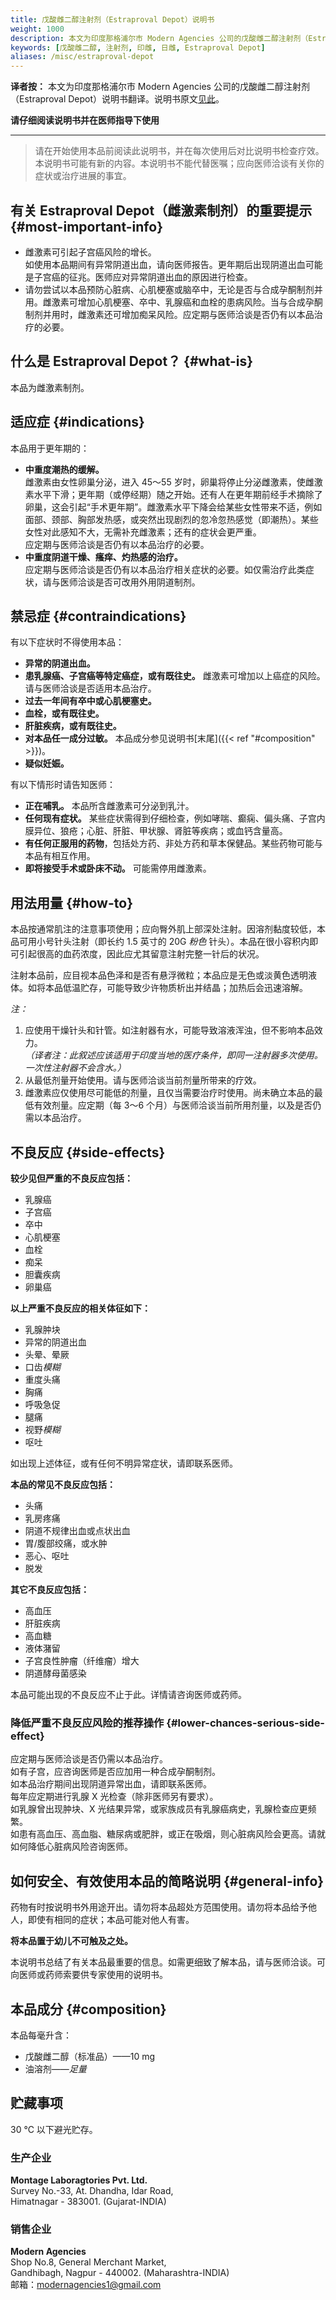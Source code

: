 ```yaml
---
title: 戊酸雌二醇注射剂（Estraproval Depot）说明书
weight: 1000
description: 本文为印度那格浦尔市 Modern Agencies 公司的戊酸雌二醇注射剂（Estraproval Depot，10 mg）说明书翻译。
keywords: [戊酸雌二醇, 注射剂, 印雌, 日雌, Estraproval Depot]
aliases: /misc/estraproval-depot
---
```


<section class="box">

**译者按：** 本文为印度那格浦尔市 Modern Agencies 公司的戊酸雌二醇注射剂（Estraproval Depot）说明书翻译。说明书原文[见此](estraproval-depot.jpeg)。

**请仔细阅读说明书并在医师指导下使用**

</section>

--------

> 请在开始使用本品前阅读此说明书，并在每次使用后对比说明书检查疗效。本说明书可能有新的内容。本说明书不能代替医嘱；应向医师洽谈有关你的症状或治疗进展的事宜。

## 有关 Estraproval Depot（雌激素制剂）的重要提示 {#most-important-info}

- 雌激素可引起子宫癌风险的增长。\
  如使用本品期间有异常阴道出血，请向医师报告。更年期后出现阴道出血可能是子宫癌的征兆。医师应对异常阴道出血的原因进行检查。
- 请勿尝试以本品预防心脏病、心肌梗塞或脑卒中，无论是否与合成孕酮制剂并用。雌激素可增加心肌梗塞、卒中、乳腺癌和血栓的患病风险。当与合成孕酮制剂并用时，雌激素还可增加痴呆风险。应定期与医师洽谈是否仍有以本品治疗的必要。

## 什么是 Estraproval Depot？ {#what-is}

本品为雌激素制剂。

## 适应症 {#indications}

本品用于更年期的：

- **中重度潮热的缓解。**\
  雌激素由女性卵巢分泌，进入 45～55 岁时，卵巢将停止分泌雌激素，使雌激素水平下滑；更年期（或停经期）随之开始。还有人在更年期前经手术摘除了卵巢，这会引起“手术更年期”。雌激素水平下降会给某些女性带来不适，例如面部、颈部、胸部发热感，或突然出现剧烈的忽冷忽热感觉（即潮热）。某些女性对此感知不大，无需补充雌激素；还有的症状会更严重。\
  应定期与医师洽谈是否仍有以本品治疗的必要。
- **中重度阴道干燥、瘙痒、灼热感的治疗。**\
  应定期与医师洽谈是否仍有以本品治疗相关症状的必要。如仅需治疗此类症状，请与医师洽谈是否可改用外用阴道制剂。

## 禁忌症 {#contraindications}

有以下症状时不得使用本品：

- **异常的阴道出血。**
- **患乳腺癌、子宫癌等特定癌症，或有既往史。** 雌激素可增加以上癌症的风险。请与医师洽谈是否适用本品治疗。
- **过去一年间有卒中或心肌梗塞史。**
- **血栓，或有既往史。**
- **肝脏疾病，或有既往史。**
- **对本品任一成分过敏。** 本品成分参见说明书[末尾]({{< ref "#composition" >}})。
- **疑似妊娠。**

有以下情形时请告知医师：

- **正在哺乳。** 本品所含雌激素可分泌到乳汁。
- **任何现有症状。** 某些症状需得到仔细检查，例如哮喘、癫痫、偏头痛、子宫内膜异位、狼疮；心脏、肝脏、甲状腺、肾脏等疾病；或血钙含量高。
- **有任何正服用的药物**，包括处方药、非处方药和草本保健品。某些药物可能与本品有相互作用。
- **即将接受手术或卧床不动。** 可能需停用雌激素。

## 用法用量 {#how-to}

本品按通常肌注的注意事项使用；应向臀外肌上部深处注射。因溶剂黏度较低，本品可用小号针头注射（即长约 1.5 英寸的 20G *粉色* 针头）。本品在很小容积内即可引起很高的血药浓度，因此应尤其留意注射完整一针后的状况。

注射本品前，应目视本品色泽和是否有悬浮微粒；本品应是无色或淡黄色透明液体。如将本品低温贮存，可能导致少许物质析出并结晶；加热后会迅速溶解。

*注：*

1. 应使用干燥针头和针管。如注射器有水，可能导致溶液浑浊，但不影响本品效力。\
  *（译者注：此叙述应该适用于印度当地的医疗条件，即同一注射器多次使用。一次性注射器不会含水。）*
1. 从最低剂量开始使用。请与医师洽谈当前剂量所带来的疗效。
1. 雌激素应仅使用尽可能低的剂量，且仅当需要治疗时使用。尚未确立本品的最低有效剂量。应定期（每 3～6 个月）与医师洽谈当前所用剂量，以及是否仍需以本品治疗。

## 不良反应 {#side-effects}

**较少见但严重的不良反应包括：**

- 乳腺癌
- 子宫癌
- 卒中
- 心肌梗塞
- 血栓
- 痴呆
- 胆囊疾病
- 卵巢癌

**以上严重不良反应的相关体征如下：**

- 乳腺肿块
- 异常的阴道出血
- 头晕、晕厥
- 口齿*模糊*
- 重度头痛
- 胸痛
- 呼吸急促
- 腿痛
- 视野*模糊*
- 呕吐

如出现上述体征，或有任何不明异常症状，请即联系医师。

**本品的常见不良反应包括：**

- 头痛
- 乳房疼痛
- 阴道不规律出血或点状出血
- 胃/腹部绞痛，或水肿
- 恶心、呕吐
- 脱发

**其它不良反应包括：**

- 高血压
- 肝脏疾病
- 高血糖
- 液体潴留
- 子宫良性肿瘤（纤维瘤）增大
- 阴道酵母菌感染

本品可能出现的不良反应不止于此。详情请咨询医师或药师。

### 降低严重不良反应风险的推荐操作 {#lower-chances-serious-side-effect}

应定期与医师洽谈是否仍需以本品治疗。\
如有子宫，应咨询医师是否应加用一种合成孕酮制剂。\
如本品治疗期间出现阴道异常出血，请即联系医师。\
每年应定期进行乳腺 X 光检查（除非医师另有要求）。\
如乳腺曾出现肿块、X 光结果异常，或家族成员有乳腺癌病史，乳腺检查应更频繁。\
如患有高血压、高血脂、糖尿病或肥胖，或正在吸烟，则心脏病风险会更高。请就如何降低心脏病风险咨询医师。

## 如何安全、有效使用本品的简略说明 {#general-info}

药物有时按说明书外用途开出。请勿将本品超处方范围使用。请勿将本品给予他人，即使有相同的症状；本品可能对他人有害。

**将本品置于幼儿不可触及之处。**

本说明书总结了有关本品最重要的信息。如需更细致了解本品，请与医师洽谈。可向医师或药师索要供专家使用的说明书。

## 本品成分 {#composition}

本品每毫升含：

- 戊酸雌二醇（标准品）——10 mg
- 油溶剂——*足量*

## 贮藏事项

30 &deg;C 以下避光贮存。

### 生产企业

**Montage Laboragtories Pvt. Ltd.**\
Survey No.-33, At. Dhandha, Idar Road,\
Himatnagar - 383001. (Gujarat-INDIA)

### 销售企业

**Modern Agencies**\
Shop No.8, General Merchant Market,\
Gandhibagh, Nagpur - 440002. (Maharashtra-INDIA)\
邮箱：modernagencies1@gmail.com
